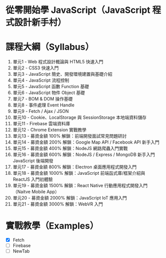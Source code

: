 # 從零開始學 JavaScript（JavaScript 程式設計新手村）

# 課程大綱（Syllabus）
1. 單元1 - Web 程式設計概論與 HTML5 快速入門
2. 單元2 - CSS3 快速入門
3. 單元3 - JavaScript 簡史、開發環境建置與基礎介紹
4. 單元4 - JavaScript 流程控制
5. 單元5 - JavaScript 函數  Function 基礎
6. 單元6 - JavaScript 物件 Object 基礎
7. 單元7 - BOM & DOM 操作基礎
8. 單元8 - 事件處理  Event Handle
9. 單元9 - Fetch / Ajax / JSON
10. 單元10 - Cookie、LocalStorage 與 SessionStorage 本地端資料儲存
11. 單元11 - Firebase 雲端資料庫
12. 單元12 - Chrome Extension 實戰教學
13. 單元13 - 募資金額 100% 解鎖：前端開發面試常見問題研討
14. 單元14 - 募資金額 200% 解鎖：Google Map API  / Facebook API 新手入門
15. 單元15 - 募資金額 400% 解鎖：NodeJS 網路爬蟲入門實戰
16. 單元16 - 募資金額 600% 解鎖：NodeJS / Express / MongoDB 新手入門 JavaScript 後端開發
17. 單元17 - 募資金額 800% 解鎖：Electron 桌面應用程式開發入門
18. 單元18 - 募資金額 1000% 解鎖：JavaScript 前端函式庫/框架介紹與 ReactJS 入門初體驗
19. 單元19 - 募資金額 1500% 解鎖：React Native 行動應用程式開發入門（Naitve Mobile App）
20. 單元20 - 募資金額 2000% 解鎖：JavaScript IoT 應用入門
21. 單元21 - 募資金額 3000% 解鎖：WebVR 入門

# 實戰教學（Examples）
- [X] Fetch
- [ ] Firebase
- [ ] NewTab